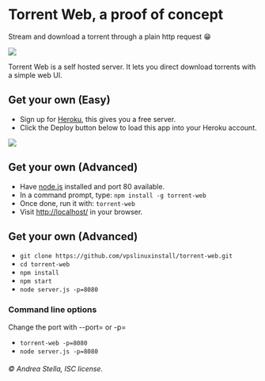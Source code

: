 # Torrent Web, a proof of concept

Stream and download a torrent through a plain http request :grin:

[![](http://i.imgur.com/M2RgYYR.gif)]()

Torrent Web is a self hosted server. It lets you direct download torrents with a simple web UI.

## Get your own (Easy)
- Sign up for [Heroku](https://dashboard.heroku.com/), this gives you a free server.
- Click the Deploy button below to load this app into your Heroku account.  

[![](https://www.herokucdn.com/deploy/button.png)](https://heroku.com/deploy?template=https://github.com/mccxiv/torrent-web)

## Get your own (Advanced)
- Have [node.js](https://nodejs.org/) installed and port 80 available.
- In a command prompt, type: ```npm install -g torrent-web```
- Once done, run it with: ```torrent-web```
- Visit [http://localhost/](http://localhost/) in your browser.

## Get your own (Advanced)
- `git clone https://github.com/vpslinuxinstall/torrent-web.git`
- `cd torrent-web`
- `npm install`
- `npm start`
- `node server.js -p=8080`

### Command line options
Change the port with --port= or -p=  
- `torrent-web -p=8080`
- `node server.js -p=8080`

###### © Andrea Stella, ISC license.
